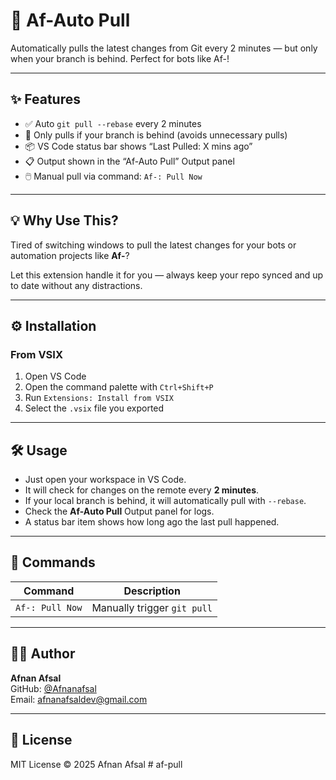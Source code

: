# 🚀 Af-Auto Pull

Automatically pulls the latest changes from Git every 2 minutes — but only when your branch is behind. Perfect for bots like Af-!

---

## ✨ Features

- ✅ Auto `git pull --rebase` every 2 minutes
- 🔄 Only pulls if your branch is behind (avoids unnecessary pulls)
- 📦 VS Code status bar shows “Last Pulled: X mins ago”
- 📋 Output shown in the “Af-Auto Pull” Output panel
- 🖱️ Manual pull via command: `Af-: Pull Now`

---

## 💡 Why Use This?

Tired of switching windows to pull the latest changes for your bots or automation projects like **Af-**?

Let this extension handle it for you — always keep your repo synced and up to date without any distractions.

---

## ⚙️ Installation

### From VSIX

1. Open VS Code
2. Open the command palette with `Ctrl+Shift+P`
3. Run `Extensions: Install from VSIX`
4. Select the `.vsix` file you exported

---

## 🛠️ Usage

- Just open your workspace in VS Code.
- It will check for changes on the remote every **2 minutes**.
- If your local branch is behind, it will automatically pull with `--rebase`.
- Check the **Af-Auto Pull** Output panel for logs.
- A status bar item shows how long ago the last pull happened.

---

## 🔧 Commands

| Command              | Description                     |
|----------------------|---------------------------------|
| `Af-: Pull Now`  | Manually trigger `git pull`     |

---

## 👨‍💻 Author

**Afnan Afsal**  
GitHub: [@Afnanafsal](https://github.com/Afnanafsal)  
Email: afnanafsaldev@gmail.com

---

## 📄 License

MIT License © 2025 Afnan Afsal
#   a f - p u l l 
 
 
